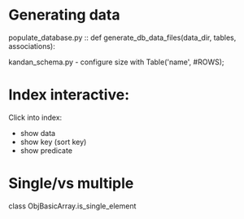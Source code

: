 # Generating data

populate_database.py :: def generate_db_data_files(data_dir, tables, associations):

kandan_schema.py - configure size with Table('name', #ROWS);


# Index interactive:

Click into index:
- show data
- show key (sort key)
- show predicate

# Single/vs multiple
class ObjBasicArray.is_single_element
